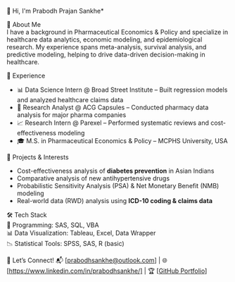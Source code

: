 👋 Hi, I'm Prabodh Prajan Sankhe*

🔬 About Me  
I have a background in Pharmaceutical Economics & Policy and specialize in healthcare data analytics, economic modeling, and epidemiological research. My experience spans meta-analysis, survival analysis, and predictive modeling, helping to drive data-driven decision-making in healthcare.  

💼 Experience  
- 📊 Data Science Intern @ Broad Street Institute – Built regression models and analyzed healthcare claims data  
- 🏥 Research Analyst @ ACG Capsules – Conducted pharmacy data analysis for major pharma companies  
- 📈 Research Intern @ Parexel – Performed systematic reviews and cost-effectiveness modeling  
- 🎓 M.S. in Pharmaceutical Economics & Policy – MCPHS University, USA  

🚀 Projects & Interests  
- Cost-effectiveness analysis of **diabetes prevention** in Asian Indians  
- Comparative analysis of new antihypertensive drugs  
- Probabilistic Sensitivity Analysis (PSA) & Net Monetary Benefit (NMB) modeling  
- Real-world data (RWD) analysis using **ICD-10 coding & claims data**  

 🛠️ Tech Stack  
💾 Programming: SAS, SQL, VBA  
📊 Data Visualization: Tableau, Excel, Data Wrapper  
📉 Statistical Tools: SPSS, SAS, R (basic)  

🔗 Let’s Connect! 
📬 [prabodhsankhe@outlook.com] | 🌐 [https://www.linkedin.com/in/prabodhsankhe/] | 🏆 [[GitHub Portfolio](https://github.com/prabodhsankhe)]  

